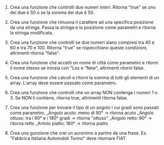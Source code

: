 1. Crea una funzione che controlli due numeri interi. Ritorna "true" se uno dei due è 50 o se la somma dei due è 50.

2. Crea una funzione che rimuova il carattere ad una specifica posizione da una stringa. Passa la stringa e la posizione come parametri e ritorna la stringa modificata.

3. Crea una funzione che controlli se due numeri siano compresi tra 40 e 60 e tra 70 e 100. Ritorna "true" se rispecchiano queste condizioni, altrimenti ritorna "false".

4. Crea una funzione che accetti un nome di città come parametro e ritorni il nome stesso se ininzia con "Los e "New", altrimenti ritorni false.

5. Crea una funzione che calcoli e ritorni la somma di tutti gli elementi di un array. L'array deve essere passato come parametro.

6. Crea una funzione che controlli che un array NON contenga i numeri 1 o 3. Se NON li contiene, ritorna true, altrimenti ritorna false.

7. Crea una funzione per trovare il tipo di un angolo i cui gradi sono passati come parametro.
   \_Angolo acuto: meno di 90° -> ritorna acuto
   \_Angolo ottuso: tra i 90° e i 180° gradi -> ritorna "ottuso"
   \_Angolo retto: 90° -> ritorna retto
   \_Antolo piatto: 180° -> ritorna piatto

8. Crea una gunzione che crei un acronimo a partire da una frase. Es. "Fabbrica Italiana Automobili Torino" deve ritornare FIAT
